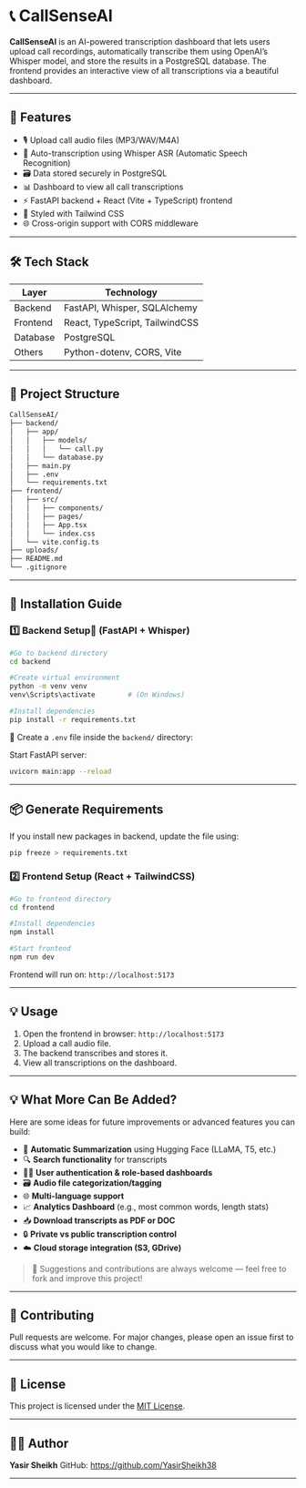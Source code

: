 # 📞 CallSenseAI

**CallSenseAI** is an AI-powered transcription dashboard that lets users upload call recordings, automatically transcribe them using OpenAI’s Whisper model, and store the results in a PostgreSQL database. The frontend provides an interactive view of all transcriptions via a beautiful dashboard.

---

## 🚀 Features

- 🎙 Upload call audio files (MP3/WAV/M4A)
- 🤖 Auto-transcription using Whisper ASR (Automatic Speech Recognition)
- 🗃 Data stored securely in PostgreSQL
- 📊 Dashboard to view all call transcriptions
- ⚡️ FastAPI backend + React (Vite + TypeScript) frontend
- 💅 Styled with Tailwind CSS
- 🌐 Cross-origin support with CORS middleware

---

## 🛠 Tech Stack

| Layer        | Technology            |
|--------------|------------------------|
| Backend      | FastAPI, Whisper, SQLAlchemy |
| Frontend     | React, TypeScript, TailwindCSS |
| Database     | PostgreSQL             |
| Others       | Python-dotenv, CORS, Vite |

---

## 📁 Project Structure

```bash
CallSenseAI/
├── backend/
│   ├── app/
│   │   ├── models/
│   │   │   └── call.py
│   │   └── database.py
│   ├── main.py
│   ├── .env
│   └── requirements.txt
├── frontend/
│   ├── src/
│   │   ├── components/
│   │   ├── pages/
│   │   ├── App.tsx
│   │   └── index.css
│   └── vite.config.ts
├── uploads/
├── README.md
└── .gitignore
````

---

## 🧪 Installation Guide

### 1️⃣ Backend Setup🐍 (FastAPI + Whisper)

```bash
#Go to backend directory
cd backend

#Create virtual environment
python -m venv venv
venv\Scripts\activate        # (On Windows)

#Install dependencies
pip install -r requirements.txt
```

📄 Create a `.env` file inside the `backend/` directory:


Start FastAPI server:

```bash
uvicorn main:app --reload
```

---

## 📦 Generate Requirements

If you install new packages in backend, update the file using:

```bash
pip freeze > requirements.txt
```


### 2️⃣ Frontend Setup (React + TailwindCSS)

```bash
#Go to frontend directory
cd frontend

#Install dependencies
npm install

#Start frontend
npm run dev
```

Frontend will run on: `http://localhost:5173`

---

## 💡 Usage

1. Open the frontend in browser: `http://localhost:5173`
2. Upload a call audio file.
3. The backend transcribes and stores it.
4. View all transcriptions on the dashboard.

---


## 💡 What More Can Be Added?

Here are some ideas for future improvements or advanced features you can build:

* 📝 **Automatic Summarization** using Hugging Face (LLaMA, T5, etc.)
* 🔍 **Search functionality** for transcripts
* 🧑‍💼 **User authentication & role-based dashboards**
* 🗃️ **Audio file categorization/tagging**
* 🌐 **Multi-language support**
* 📈 **Analytics Dashboard** (e.g., most common words, length stats)
* 📥 **Download transcripts as PDF or DOC**
* 🔒 **Private vs public transcription control**
* ☁️ **Cloud storage integration (S3, GDrive)**

> 🙌 Suggestions and contributions are always welcome — feel free to fork and improve this project!

---


## 🤝 Contributing

Pull requests are welcome. For major changes, please open an issue first to discuss what you would like to change.

---

## 📜 License

This project is licensed under the [MIT License](LICENSE).

---

## 👨‍💻 Author

**Yasir Sheikh**
GitHub: https://github.com/YasirSheikh38

---
